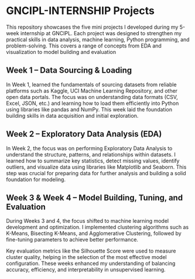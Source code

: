 # GNCIPL-INTERNSHIP Projects
This repository showcases the five mini projects I developed during my 5-week internship at GNCIPL. Each project was designed to strengthen my practical skills in data analysis, machine learning, Python programming, and problem-solving. This covers a range of concepts from EDA and visualization to model building and evaluation


## Week 1 – Data Sourcing & Loading

In Week 1, learned the fundamentals of sourcing datasets from reliable platforms such as Kaggle, UCI Machine Learning Repository, and other open data portals. The focus was on understanding data formats (CSV, Excel, JSON, etc.) and learning how to load them efficiently into Python using libraries like pandas and NumPy. This week laid the foundation building skills in data acquisition and initial exploration.


## Week 2 – Exploratory Data Analysis (EDA)

In Week 2, the focus was on performing Exploratory Data Analysis to understand the structure, patterns, and relationships within datasets. I learned how to summarize key statistics, detect missing values, identify outliers, and visualize data using libraries like Matplotlib and Seaborn. This step was crucial for preparing data for further analysis and building a solid foundation for modeling.


## Week 3 & Week 4 – Model Building, Tuning, and Evaluation

During Weeks 3 and 4, the focus shifted to machine learning model development and optimization. I implemented clustering algorithms such as K-Means, Bisecting K-Means, and Agglomerative Clustering, followed by fine-tuning parameters to achieve better performance.

Key evaluation metrics like the Silhouette Score were used to measure cluster quality, helping in the selection of the most effective model configuration. These weeks enhanced my understanding of balancing accuracy, efficiency, and interpretability in unsupervised learning.
